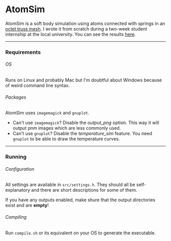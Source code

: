 # AtomSim

AtomSim is a soft body simulation using atoms connected with springs in an [octet truss mesh](https://www.researchgate.net/figure/A-typical-example-of-an-octet-truss-mesh-It-is-comprised-of-an-octahedral-grid-with_fig6_4015919). I wrote it from scratch during a two-week student internship at the local university. You can see the results [here](https://drive.google.com/drive/folders/1Z-G9e8HcBg1xo4Fpxa567JAkOlcG-DZn?usp=sharing).

---

### Requirements

###### OS

Runs on Linux and probably Mac but I'm doubtful about Windows because of weird command line syntax.

###### Packages

AtomSim uses `imagemagick` and `gnuplot`.
- Can't use `imagemagick`? Disable the *output_png* option. This way it will output pnm images which are less commonly used.
- Can't use `gnuplot`? Disable the *temperature_sim* feature. You need `gnuplot` to be able to draw the temperature curves.

---

### Running

###### Configuration

All settings are available in `src/settings.h`. They should all be self-explanatory and there are short descriptions for some of them.

If you have any outputs enabled, make shure that the output directories exist and are **empty**!

###### Compiling

Run `compile.sh` or its equivalent on your OS to generate the executable.
